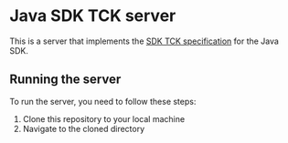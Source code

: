 # Java SDK TCK server

This is a server that implements the [SDK TCK specification](https://github.com/hashgraph/hedera-sdk-tck/) for the Java SDK.

## Running the server

To run the server, you need to follow these steps:

1. Clone this repository to your local machine
2. Navigate to the cloned directory

